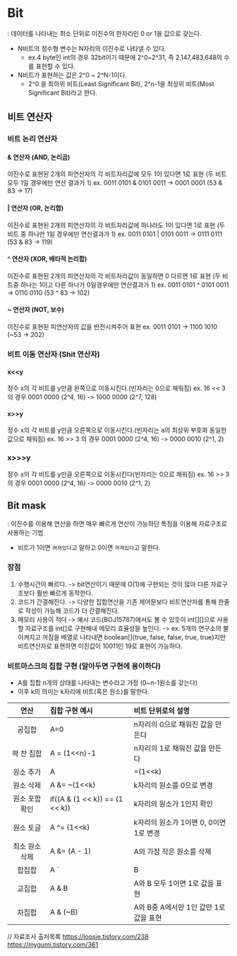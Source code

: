 # Bit
: 데이터를 나타내는 최소 단위로 이진수의 한자리인 0 or 1을 값으로 갖는다.
- N비트의 정수형 변수는 N자리의 이진수로 나타낼 수 있다.
    - ex.4 byte인 int의 경우 32bit이기 때문에 2^0~2^31, 즉 2,147,483,648의 수를 표현할 수 있다.
- N비트가 표현하는 값은 2^0 ~ 2^N-1이다. 
    - 2^0 을 최하위 비트(Least Significant Bit), 2^n-1을 최상위 비트(Most Significant Bit)라고 한다.

## 비트 연산자
### 비트 논리 연산자
#### & 연산자 (AND, 논리곱)
이진수로 표현된 2개의 피연산자의 각 비트자리값에 모두 1이 있다면 1로 표현 (두 비트 모두 1일 경우에만 연산 결과가 1)
ex. 0011 0101 & 0101 0011 -> 0001 0001 (53 & 83 -> 17)
#### | 연산자 (OR, 논리합)
이진수로 표현된 2개의 피연산자의 각 비트자리값에 하나라도 1이 있다면 1로 표현 (두 비트 중 하나만 1일 경우에만 연산결과가 1)
ex. 0011 0101 | 0101 0011 -> 0111 0111 (53 & 83 -> 119)
#### ^ 연산자 (XOR, 배타적 논리합)
이진수로 표현된 2개의 피연산자의 각 비트자리값이 동일하면 0 다르면 1로 표현 (두 비트중 하나는 1이고 다른 하나가 0일경우에만 연산결과가 1)
ex. 0011 0101 ^ 0101 0011 -> 0110 0110 (53 ^ 83 -> 102)
#### ~ 연산자 (NOT, 보수)
이진수로 표현된 피연산자의 값을 반전시켜주어 표현
ex. 0011 0101 -> 1100 1010  (~53 -> 202)

### 비트 이동 연산자 (Shit 연산자)
#### x<<y
정수 x의 각 비트를 y만큼 왼쪽으로 이동시킨다.(빈자리는 0으로 채워짐)
ex. 16 << 3 의 경우 0001 0000 (2^4, 16) -> 1000 0000 (2^7, 128)

#### x>>y
정수 x의 각 비트를 y만큼 오른쪽으로 이동시킨다.(빈자리는 a의 최상위 부호화 동일한 값으로 채워짐)
ex. 16 >> 3 의 경우 0001 0000 (2^4, 16) -> 0000 0010 (2^1, 2)

### x>>>y
정수 x의 각 비트를 y만큼 오른쪽으로 이동시킨다(빈자리는 0으로 채워짐)
ex. 16 >> 3 의 경우 0001 0000 (2^4, 16) -> 0000 0010 (2^1, 2)

## Bit mask
: 이진수를 이용해 연산을 하면 매우 빠르게 연산이 가능하단 특징을 이용해 자료구조로 사용하는 기법
- 비트가 1이면 `켜져있다`고 말하고 0이면 `꺼져있다`고 말한다.

### 장점
1. 수행시간이 빠르다.
-> bit연산이기 때문에 O(1)에 구현되는 것이 많아 다른 자료구조보다 훨씬 빠르게 동작한다.
2. 코드가 간결해진다.
-> 다양한 집합연산을 기존 제어문보다 비트연산자를 통해 한줄로 작성이 가능해 코드가 더 간결해진다.
3. 메모리 사용이 적다
-> 예시 코드(BOJ15787)에서도 볼 수 있듯이 int[][]으로 사용할 자료구조를 int[]로 구현해내 메모리 효율성을 높인다.
-> ex. 5개의 연구소의 불이켜지고 꺼짐을 배열로 나타내면 boolean[]{true, false, false, true, true}지만 비트연산자로 표현하면 이진값이 10011인 19로 표현이 가능하다.

 ### 비트마스크의 집합 구현 (알아두면 구현에 용이하다)
- A를 집합 n개의 상태를 나타내는 변수라고 가정 (0~n-1원소를 갖는다)
- 이후 k의 의미는 k자리에 비트(혹은 원소)를 말한다.

 | 연산 | 집합 구현 예시 | 비트 단위로의 설명 |
 |:------:|:-------------------|:------------|
 | 공집합 | A=0 | n자리의 0으로 채워진 값을 만든다 |
 | 꽉 찬 집합 | A = (1<<n)-1| n자리의 1로 채워진 값을 만든다 |
 | 원소 추가 | A|=(1<<k) | k자리에 원소를 1로 변경 |
 | 원소 삭제 | A &=  ~(1<<k) | k자리의 원소를 0으로 변경 |
 | 원소 포함 확인 | if((A & (1 << k)) == (1 << k))  | k자리의 원소가 1인지 확인 |
 | 원소 토글 | A ^=  (1<<k) | k자리의 원소가 1이면 0, 0이면 1로 변경|
 | 최소 원소 삭제 | A &= (A - 1) | A의 가장 작은 원소를 삭제|
 | 합집합 | A `| B | A와 B 중 하나라도 1이면 1로 값을 표현 |
 | 교집합 | A & B | A와 B  모두 1이면 1로 값을 표현 |
 | 차집합 | A & (~B) | A와 B중 A에서만 1인 값만 1로 값을 표현 |


// 자료조사 출처목록
 https://loosie.tistory.com/238
 https://mygumi.tistory.com/361